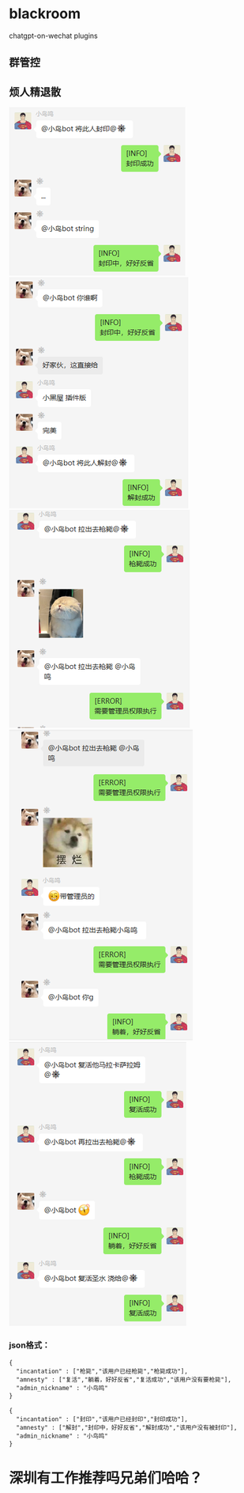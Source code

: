 # blackroom
chatgpt-on-wechat plugins

## 群管控
## 烦人精退散

<img  src="./docs/images/screen1.png">

<img  src="./docs/images/screen2.png">

<img  src="./docs/images/screen3.png">

<img  src="./docs/images/screen4.png">

<img  src="./docs/images/screen5.png">

### json格式：
```
{
  "incantation" : ["枪毙","该用户已经枪毙","枪毙成功"],   
  "amnesty" : ["复活","躺着，好好反省","复活成功","该用户没有要枪毙"],   
  "admin_nickname" : "小鸟鸣"
}
```

```
{
  "incantation" : ["封印","该用户已经封印","封印成功"],   
  "amnesty" : ["解封","封印中，好好反省","解封成功","该用户没有被封印"],   
  "admin_nickname" : "小鸟鸣"
}
```

# 深圳有工作推荐吗兄弟们哈哈？
